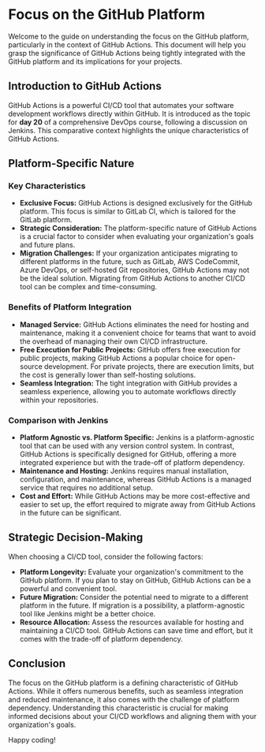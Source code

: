 # Focus on the GitHub Platform

Welcome to the guide on understanding the focus on the GitHub platform, particularly in the context of GitHub Actions. This document will help you grasp the significance of GitHub Actions being tightly integrated with the GitHub platform and its implications for your projects.

## Introduction to GitHub Actions

GitHub Actions is a powerful CI/CD tool that automates your software development workflows directly within GitHub. It is introduced as the topic for **day 20** of a comprehensive DevOps course, following a discussion on Jenkins. This comparative context highlights the unique characteristics of GitHub Actions.

## Platform-Specific Nature

### Key Characteristics

- **Exclusive Focus:** GitHub Actions is designed exclusively for the GitHub platform. This focus is similar to GitLab CI, which is tailored for the GitLab platform.
- **Strategic Consideration:** The platform-specific nature of GitHub Actions is a crucial factor to consider when evaluating your organization's goals and future plans.
- **Migration Challenges:** If your organization anticipates migrating to different platforms in the future, such as GitLab, AWS CodeCommit, Azure DevOps, or self-hosted Git repositories, GitHub Actions may not be the ideal solution. Migrating from GitHub Actions to another CI/CD tool can be complex and time-consuming.

### Benefits of Platform Integration

- **Managed Service:** GitHub Actions eliminates the need for hosting and maintenance, making it a convenient choice for teams that want to avoid the overhead of managing their own CI/CD infrastructure.
- **Free Execution for Public Projects:** GitHub offers free execution for public projects, making GitHub Actions a popular choice for open-source development. For private projects, there are execution limits, but the cost is generally lower than self-hosting solutions.
- **Seamless Integration:** The tight integration with GitHub provides a seamless experience, allowing you to automate workflows directly within your repositories.

### Comparison with Jenkins

- **Platform Agnostic vs. Platform Specific:** Jenkins is a platform-agnostic tool that can be used with any version control system. In contrast, GitHub Actions is specifically designed for GitHub, offering a more integrated experience but with the trade-off of platform dependency.
- **Maintenance and Hosting:** Jenkins requires manual installation, configuration, and maintenance, whereas GitHub Actions is a managed service that requires no additional setup.
- **Cost and Effort:** While GitHub Actions may be more cost-effective and easier to set up, the effort required to migrate away from GitHub Actions in the future can be significant.

## Strategic Decision-Making

When choosing a CI/CD tool, consider the following factors:

- **Platform Longevity:** Evaluate your organization's commitment to the GitHub platform. If you plan to stay on GitHub, GitHub Actions can be a powerful and convenient tool.
- **Future Migration:** Consider the potential need to migrate to a different platform in the future. If migration is a possibility, a platform-agnostic tool like Jenkins might be a better choice.
- **Resource Allocation:** Assess the resources available for hosting and maintaining a CI/CD tool. GitHub Actions can save time and effort, but it comes with the trade-off of platform dependency.

## Conclusion

The focus on the GitHub platform is a defining characteristic of GitHub Actions. While it offers numerous benefits, such as seamless integration and reduced maintenance, it also comes with the challenge of platform dependency. Understanding this characteristic is crucial for making informed decisions about your CI/CD workflows and aligning them with your organization's goals.

Happy coding!
